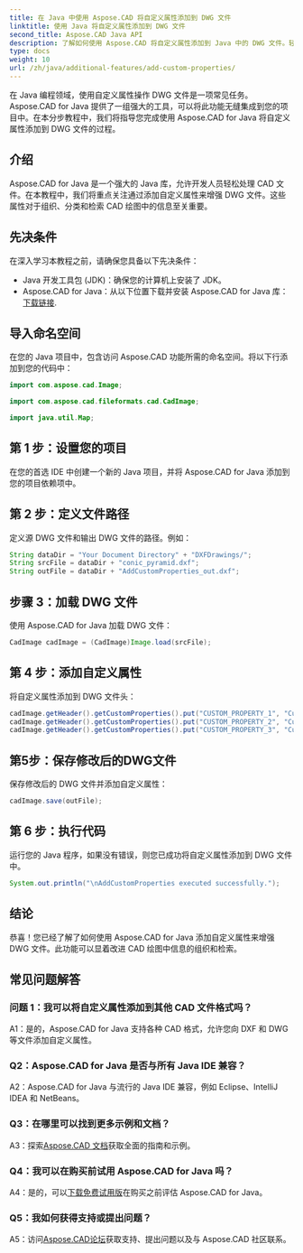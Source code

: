 ```yaml
---
title: 在 Java 中使用 Aspose.CAD 将自定义属性添加到 DWG 文件
linktitle: 使用 Java 将自定义属性添加到 DWG 文件
second_title: Aspose.CAD Java API
description: 了解如何使用 Aspose.CAD 将自定义属性添加到 Java 中的 DWG 文件。轻松增强 CAD 工程图中的组织和信息检索。
type: docs
weight: 10
url: /zh/java/additional-features/add-custom-properties/
---
```

在 Java 编程领域，使用自定义属性操作 DWG 文件是一项常见任务。 Aspose.CAD for Java 提供了一组强大的工具，可以将此功能无缝集成到您的项目中。在本分步教程中，我们将指导您完成使用 Aspose.CAD for Java 将自定义属性添加到 DWG 文件的过程。

## 介绍

Aspose.CAD for Java 是一个强大的 Java 库，允许开发人员轻松处理 CAD 文件。在本教程中，我们将重点关注通过添加自定义属性来增强 DWG 文件。这些属性对于组织、分类和检索 CAD 绘图中的信息至关重要。

## 先决条件

在深入学习本教程之前，请确保您具备以下先决条件：

- Java 开发工具包 (JDK)：确保您的计算机上安装了 JDK。
- Aspose.CAD for Java：从以下位置下载并安装 Aspose.CAD for Java 库：[下载链接](https://releases.aspose.com/cad/java/).

## 导入命名空间

在您的 Java 项目中，包含访问 Aspose.CAD 功能所需的命名空间。将以下行添加到您的代码中：

```java
import com.aspose.cad.Image;

import com.aspose.cad.fileformats.cad.CadImage;

import java.util.Map;
```

## 第 1 步：设置您的项目

在您的首选 IDE 中创建一个新的 Java 项目，并将 Aspose.CAD for Java 添加到您的项目依赖项中。

## 第 2 步：定义文件路径

定义源 DWG 文件和输出 DWG 文件的路径。例如：

```java
String dataDir = "Your Document Directory" + "DXFDrawings/";
String srcFile = dataDir + "conic_pyramid.dxf";
String outFile = dataDir + "AddCustomProperties_out.dxf";
```

## 步骤 3：加载 DWG 文件

使用 Aspose.CAD for Java 加载 DWG 文件：

```java
CadImage cadImage = (CadImage)Image.load(srcFile);
```

## 第 4 步：添加自定义属性

将自定义属性添加到 DWG 文件头：

```java
cadImage.getHeader().getCustomProperties().put("CUSTOM_PROPERTY_1", "Custom property test 1");
cadImage.getHeader().getCustomProperties().put("CUSTOM_PROPERTY_2", "Custom property test 2");
cadImage.getHeader().getCustomProperties().put("CUSTOM_PROPERTY_3", "Custom property test 3");
```

## 第5步：保存修改后的DWG文件

保存修改后的 DWG 文件并添加自定义属性：

```java
cadImage.save(outFile);
```

## 第 6 步：执行代码

运行您的 Java 程序，如果没有错误，则您已成功将自定义属性添加到 DWG 文件中。

```java
System.out.println("\nAddCustomProperties executed successfully.");
```

## 结论

恭喜！您已经了解了如何使用 Aspose.CAD for Java 添加自定义属性来增强 DWG 文件。此功能可以显着改进 CAD 绘图中信息的组织和检索。

## 常见问题解答

### 问题 1：我可以将自定义属性添加到其他 CAD 文件格式吗？

A1：是的，Aspose.CAD for Java 支持各种 CAD 格式，允许您向 DXF 和 DWG 等文件添加自定义属性。

### Q2：Aspose.CAD for Java 是否与所有 Java IDE 兼容？

A2：Aspose.CAD for Java 与流行的 Java IDE 兼容，例如 Eclipse、IntelliJ IDEA 和 NetBeans。

### Q3：在哪里可以找到更多示例和文档？

 A3：探索[Aspose.CAD 文档](https://reference.aspose.com/cad/java/)获取全面的指南和示例。

### Q4：我可以在购买前试用 Aspose.CAD for Java 吗？

 A4：是的，可以[下载免费试用版](https://releases.aspose.com/)在购买之前评估 Aspose.CAD for Java。

### Q5：我如何获得支持或提出问题？

A5：访问[Aspose.CAD论坛](https://forum.aspose.com/c/cad/19)获取支持、提出问题以及与 Aspose.CAD 社区联系。